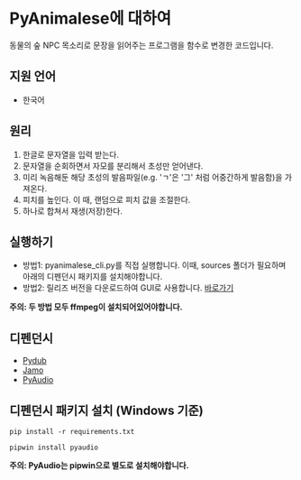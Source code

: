 # PyAnimalese에 대하여
동물의 숲 NPC 목소리로 문장을 읽어주는 프로그램을 함수로 변경한 코드입니다.

## 지원 언어
- 한국어

## 원리
1. 한글로 문자열을 입력 받는다.
2. 문자열을 순회하면서 자모를 분리해서 초성만 얻어낸다.
3. 미리 녹음해둔 해당 초성의 발음파일(e.g. 'ㄱ'은 '그' 처럼 어중간하게 발음함)을 가져온다.
4. 피치를 높인다. 이 때, 랜덤으로 피치 값을 조절한다.
5. 하나로 합쳐서 재생(저장)한다.

## 실행하기
- 방법1: pyanimalese_cli.py를 직접 실행합니다. 이때, sources 폴더가 필요하며 아래의 디펜던시 패키지를 설치해야합니다.
- 방법2: 릴리즈 버전을 다운로드하여 GUI로 사용합니다. [바로가기](https://github.com/hwi-middle/PyAnimalese/releases)

<b>주의: 두 방법 모두 ffmpeg이 설치되어있어야합니다.</b>

## 디펜던시
- [Pydub](https://github.com/jiaaro/pydub)
- [Jamo](https://github.com/JDongian/python-jamo)
- [PyAudio](https://people.csail.mit.edu/hubert/pyaudio/)

## 디펜던시 패키지 설치 (Windows 기준)
```pip install -r requirements.txt```

```pipwin install pyaudio```

<b>주의: PyAudio는 pipwin으로 별도로 설치해야합니다.</b>

